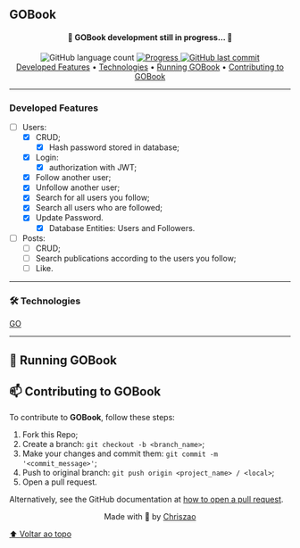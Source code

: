 ## GOBook

<h4 align="center"> 
    🚧 GOBook development still in progress... 🚧
</h4>

<div align="center">
  <img alt="GitHub language count" src="https://img.shields.io/github/languages/count/Chriszao/GOBook?color=%2304D361" />

  <a href="http://makeapullrequest.com">
    <img src="https://img.shields.io/badge/progress-0%25-brightgreen.svg" alt="Progress">
  </a>
	
  <a href="https://github.com/Chriszao/GOBook/commits/master">
    <img alt="GitHub last commit" src="https://img.shields.io/github/last-commit/Chriszao/GOBook">
  </a>
</div>

<div align="center">
 <a href="#developed-features">Developed Features</a> •
 <a href="#technologies">Technologies</a> •
 <a href="#running-gobook">Running GOBook</a> •
 <a href="#contributing-gobook">Contributing to GOBook</a>
</div>

---

### Developed Features

<!-- #### Back-end: -->
- [ ] Users:
    - [x] CRUD;
      - [x] Hash password stored in database;
    - [x] Login:
      - [x] authorization with JWT;
    - [x] Follow another user;
    - [x] Unfollow another user;
    - [x] Search for all users you follow;
    - [x] Search all users who are followed;
    - [x] Update Password.
        - [x] Database Entities: Users and Followers.

- [ ] Posts:
    - [ ] CRUD;
    - [ ] Search publications according to the users you follow;
    - [ ] Like.
--- 

### 🛠️ Technologies

[GO](https://go.dev/learn/)

---
## 🚀 Running GOBook

## 📫 Contributing to GOBook

To contribute to <strong>GOBook</strong>, follow these steps:

1. Fork this Repo;
2. Create a branch: `git checkout -b <branch_name>`;
3. Make your changes and commit them: `git commit -m '<commit_message>'`;
4. Push to original branch: `git push origin <project_name> / <local>`;
5. Open a pull request.

Alternatively, see the GitHub documentation at [how to open a pull request](https://help.github.com/en/github/collaborating-with-issues-and-pull-requests/creating-a-pull-request).



<div align="center">
    <p>Made with 💙 by <a href="https://github.com/Chriszao">Chriszao</a></p>
</div>


[⬆ Voltar ao topo](#GOBook)<br>

